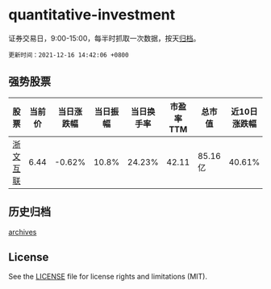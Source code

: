 # quantitative-investment

证券交易日，9:00-15:00，每半时抓取一次数据，按天[归档](archives)。

`更新时间：2021-12-16 14:42:06 +0800`

## 强势股票

|股票|当前价|当日涨跌幅|当日振幅|当日换手率|市盈率TTM|总市值|近10日涨跌幅|
|----|----|----|----|----|----|----|----|
|[浙文互联](https://xueqiu.com/S/SH600986)|6.44|-0.62%|10.8%|24.23%|42.11|85.16亿|40.61%|

## 历史归档

[archives](archives)

## License

See the [LICENSE](LICENSE) file for license rights and limitations (MIT).